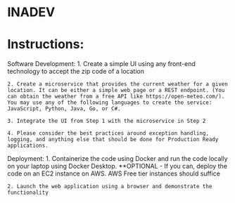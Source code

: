 # INADEV

Instructions:
=============================================================================================================================================
Software Development:
    1. Create a simple UI using any front-end technology to accept the zip code of a location

    2. Create a microservice that provides the current weather for a given location. It can be either a simple web page or a REST endpoint. (You can obtain the weather from a free API like https://open-meteo.com/). You may use any of the following languages to create the service: JavaScript, Python, Java, Go, or C#.

    3. Integrate the UI from Step 1 with the microservice in Step 2

    4. Please consider the best practices around exception handling, logging, and anything else that should be done for Production Ready applications.
 

Deployment:
    1. Containerize the code using Docker and run the code locally on your laptop using Docker Desktop. **OPTIONAL - If you can, deploy the code on an EC2 instance on AWS. AWS Free tier instances should suffice
    
    2. Launch the web application using a browser and demonstrate the functionality
